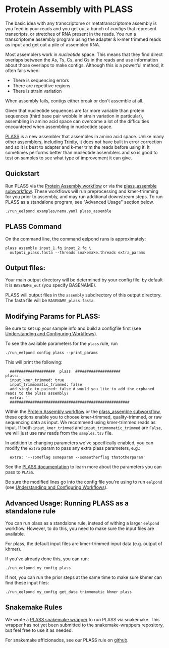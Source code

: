 # Protein Assembly with PLASS

The basic idea with any transcriptome or metatranscriptome assembly is you feed in your reads and you get out a bunch of *contigs* that represent transcripts, or stretches of RNA present in the reads. You run a transcriptome assembly program using the adapter & k-mer trimmed reads as input and get out a pile of assembled RNA. 

Most assemblers work in *nucleotide* space. This means that they find direct overlaps between the As, Ts, Cs, and Gs in the reads and use information about those overlaps to make contigs. Although this is a powerful method, it often fails when:

  -  There is sequencing errors
  -  There are repetitive regions
  -  There is strain variation

When assembly fails, contigs either break or don't assemble at all. 

Given that nucleotide sequences are far more variable than protein sequences (third base pair wobble in strain variation in particular), assembling in amino acid space can overcome a lot of the difficulties encountered when assembling in nucleotide space. 

[PLASS](https://plass.mmseqs.org) is a new assembler that assembles in amino acid space. Unlike many other assemblers, including [Trinity](trinity.md), it does not have built in error correction and so it is best to adapter and k-mer trim the reads before using it. It sometimes performs better than nucleotide assemblers and so is good to test on samples to see what type of improvement it can give. 

## Quickstart

Run PLASS via the [Protein Assembly workflow](protein_assembly_workflow.md) or via the [plass_assemble subworkflow](plass_assemble.md). These workflows will run preprocessing and kmer-trimming for you prior to assembly, and may run additional downstream steps. To run PLASS as a standalone program, see "Advanced Usage" section below.
```
./run_eelpond examples/nema.yaml plass_assemble
```

## PLASS Command

On the command line, the command eelpond runs is approximately:
```
plass assemble input_1.fq input_2.fq \
  outputi_plass.fasta --threads snakemake.threads extra_params
```

## Output files:

Your main output directory will be determined by your config file: by default it is `BASENAME_out` (you specify BASENAME).

PLASS will output files in the `assembly` subdirectory of this output directory. The fasta file will be `BASENAME_plass.fasta`.

## Modifying Params for PLASS:

Be sure to set up your sample info and build a configfile first (see [Understanding and Configuring Workflows](configure.md)).

To see the available parameters for the `plass` rule, run
```
./run_eelpond config plass --print_params
```
This will print the following:
```
  ####################  plass  ####################
plass:
  input_kmer_trimmed: true
  input_trimmomatic_trimmed: false
  add_single_to_paired: false # would you like to add the orphaned reads to the plass assembly?
  extra: '' 
  #####################################################
```
Within the [Protein Assembly workflow](protein_assembly_workflow.md) or the [plass_assemble subworkflow](plass_assemble.md), these options enable you to choose kmer-trimmed, quality-trimmed, or raw sequencing data as input. We recommend using kmer-trimmed reads as input. If both `input_kmer_trimmed` and `input_trimmomatic_trimmed` are `False`, we will just use raw reads from the `samples.tsv` file.

In addition to changing parameters we've specifically enabled, you can modify the `extra` param to pass any extra plass parameters,  e.g.:
```
  extra: '--someflag someparam --someotherflag thatotherparam'
```
See the [PLASS documentation](https://plass.mmseqs.org) to learn more about the parameters you can pass to `PLASS`.

Be sure the modified lines go into the config file you're using to run `eelpond` (see [Understanding and Configuring Workflows](configure.md)).

## Advanced Usage: Running PLASS as a standalone rule

You can run plass as a standalone rule, instead of withing a larger `eelpond` workflow. However, to do this, you need to make sure the input files are available.

For plass, the default input files are kmer-trimmed input data (e.g. output of khmer).

If you've already done this, you can run:
```
./run_eelpond my_config plass
```
If not, you can run the prior steps at the same time to make sure khmer can find these input files:
```
./run_eelpond my_config get_data trimmomatic khmer plass
```

## Snakemake Rules

We wrote a [PLASS snakemake wrapper](https://github.com/dib-lab/eelpond/blob/master/rules/plass/plass-wrapper.py) to run PLASS via snakemake. This wrapper has not yet been submitted to the snakemake-wrappers repository, but feel free to use it as needed.

For snakemake afficionados, see our PLASS rule on [github](https://github.com/dib-lab/eelpond/blob/master/rules/plass/plass.rule).
